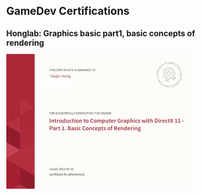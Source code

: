# GameDev Certifications

## Honglab: Graphics basic part1, basic concepts of rendering

![honglab-graphics-basic-1](../CertificationImage/honglab-graphics-basic-1.jpg)
